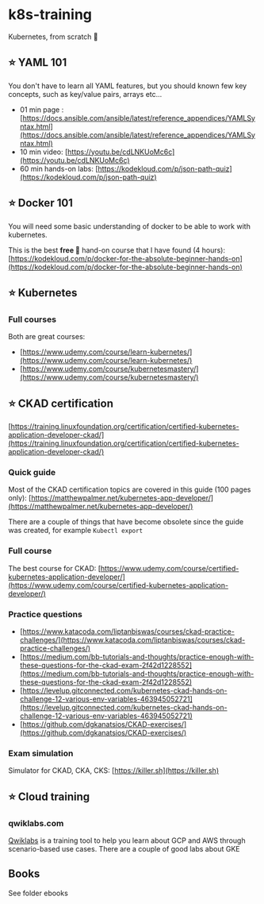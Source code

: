 # k8s-training
Kubernetes, from scratch 🚀

## ⭐ YAML 101
You don't have to learn all YAML features, but you should known few key concepts, such as key/value pairs, arrays etc...
* 01 min page : [https://docs.ansible.com/ansible/latest/reference_appendices/YAMLSyntax.html](https://docs.ansible.com/ansible/latest/reference_appendices/YAMLSyntax.html)
* 10 min video: [https://youtu.be/cdLNKUoMc6c](https://youtu.be/cdLNKUoMc6c)
* 60 min hands-on labs: [https://kodekloud.com/p/json-path-quiz](https://kodekloud.com/p/json-path-quiz)

## ⭐ Docker 101
You will need some basic understanding of docker to be able to work with kubernetes. 

This is the best **free 🍺** hand-on course that I have found (4 hours): [https://kodekloud.com/p/docker-for-the-absolute-beginner-hands-on](https://kodekloud.com/p/docker-for-the-absolute-beginner-hands-on)

## ⭐ Kubernetes

### Full courses
Both are great courses:
* [https://www.udemy.com/course/learn-kubernetes/](https://www.udemy.com/course/learn-kubernetes/)
* [https://www.udemy.com/course/kubernetesmastery/](https://www.udemy.com/course/kubernetesmastery/)

## ⭐ CKAD certification
[https://training.linuxfoundation.org/certification/certified-kubernetes-application-developer-ckad/](https://training.linuxfoundation.org/certification/certified-kubernetes-application-developer-ckad/)

### Quick guide
Most of the CKAD certification topics are covered in this guide (100 pages only): [https://matthewpalmer.net/kubernetes-app-developer/](https://matthewpalmer.net/kubernetes-app-developer/)

There are a couple of things that have become obsolete since the guide was created, for example ```Kubectl export```

### Full course
The best course for CKAD: [https://www.udemy.com/course/certified-kubernetes-application-developer/](https://www.udemy.com/course/certified-kubernetes-application-developer/)

### Practice questions
* [https://www.katacoda.com/liptanbiswas/courses/ckad-practice-challenges/](https://www.katacoda.com/liptanbiswas/courses/ckad-practice-challenges/)
* [https://medium.com/bb-tutorials-and-thoughts/practice-enough-with-these-questions-for-the-ckad-exam-2f42d1228552](https://medium.com/bb-tutorials-and-thoughts/practice-enough-with-these-questions-for-the-ckad-exam-2f42d1228552)
* [https://levelup.gitconnected.com/kubernetes-ckad-hands-on-challenge-12-various-env-variables-463945052721](https://levelup.gitconnected.com/kubernetes-ckad-hands-on-challenge-12-various-env-variables-463945052721)
* [https://github.com/dgkanatsios/CKAD-exercises/](https://github.com/dgkanatsios/CKAD-exercises/)

### Exam simulation
Simulator for CKAD, CKA, CKS: [https://killer.sh](https://killer.sh)

## ⭐ Cloud training

### qwiklabs.com
[Qwiklabs](Qwiklabs) is a training tool to help you learn about GCP and AWS through scenario-based use cases. There are a couple of good labs about GKE

## Books
See folder ebooks


